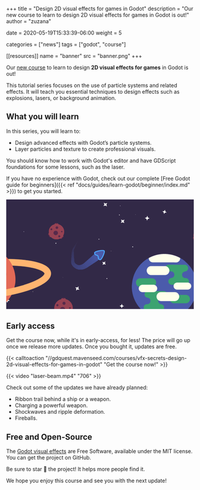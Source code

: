 +++
title = "Design 2D visual effects for games in Godot"
description = "Our new course to learn to design 2D visual effects for games in Godot is out!"
author = "zuzana"

date = 2020-05-19T15:33:39-06:00
weight = 5

categories = ["news"]
tags = ["godot", "course"]

[[resources]]
name = "banner"
src = "banner.png"
+++

Our [new course](//gdquest.mavenseed.com/courses/vfx-secrets-design-2d-visual-effects-for-games-in-godot) to learn to design **2D visual effects for games** in Godot is out!

This tutorial series focuses on the use of particle systems and related effects. It will teach you essential techniques to design effects such as explosions, lasers, or background animation.

## What you will learn

In this series, you will learn to:

- Design advanced effects with Godot’s particle systems.
- Layer particles and texture to create professional visuals.

You should know how to work with Godot's editor and have GDScript foundations for some lessons, such as the laser.

If you have no experience with Godot, check out our complete [Free Godot guide for beginners]({{< ref "docs/guides/learn-godot/beginner/index.md" >}}) to get you started.

![Trail effect](./trail.png)

## Early access

Get the course now, while it's in early-access, for less! The price will go up once we release more updates. Once you bought it, updates are free.

{{< calltoaction "//gdquest.mavenseed.com/courses/vfx-secrets-design-2d-visual-effects-for-games-in-godot" "Get the course now!" >}}

{{< video "laser-beam.mp4" "706" >}}

Check out some of the updates we have already planned:

- Ribbon trail behind a ship or a weapon.
- Charging a powerful weapon.
- Shockwaves and ripple deformation.
- Fireballs.

## Free and Open-Source

The [Godot visual effects](https://github.com/GDQuest/godot-visual-effects) are Free Software, available under the MIT license. You can get the project on GitHub.

Be sure to star 🌟 the project! It helps more people find it.

We hope you enjoy this course and see you with the next update!
